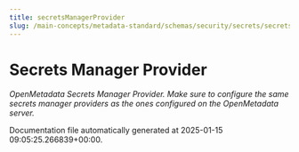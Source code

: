 ```yaml
---
title: secretsManagerProvider
slug: /main-concepts/metadata-standard/schemas/security/secrets/secretsmanagerprovider
---
```


# Secrets Manager Provider

*OpenMetadata Secrets Manager Provider. Make sure to configure the same secrets manager providers as the ones configured on the OpenMetadata server.*



Documentation file automatically generated at 2025-01-15 09:05:25.266839+00:00.
